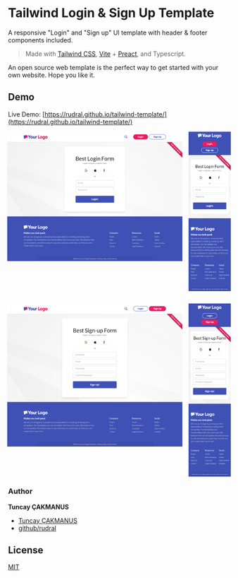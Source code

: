 # Tailwind Login & Sign Up Template

A responsive "Login" and "Sign up" UI template with header & footer components included.

> Made with [Tailwind CSS](https://tailwindcss.com/), [Vite](https://vitejs.dev/) + [Preact](https://preactjs.com/), and Typescript.

An open source web template is the perfect way to get started with your own website. Hope you like it.

## Demo

Live Demo: [https://rudral.github.io/tailwind-template/](https://rudral.github.io/tailwind-template/)

<div class="container">
    <div class="row">
        <img src="src/assets/login-sc.png" alt="Login" title="Login" class="wide-screen-image" />
        <img src="src/assets/login-mobile-sc.png" alt="Login Mobile" title="Login Mobile" class="mobile-image" />
    </div>
    <div class="row">
        <img src="src/assets/signup-sc.png" alt="Signup" title="Signup" class="wide-screen-image">
        <img src="src/assets/signup-mobile-sc.png" alt="Signup Mobile" title="Signup Mobile" class="mobile-image">
    </div>
</div>

<style>
    .container {
        display: flex;
        flex-direction: column;
        gap: 2em;
    }

    .row {
        display: flex;
        justify-content: center;
        align-items: flex-start;
        gap: 1em;
    }

    .img {
        display: inline-block;
    }

    img.wide-screen-image {
        width: 79%;
        display: inline-block;
    }

    img.mobile-image {
        width: 19%;
        display: inline-block;
    }
</style>

### Author
**Tuncay ÇAKMANUS**

+ [Tuncay ÇAKMANUS](https://www.rudral.com)
+ [github/rudral](https://github.com/rudral)

## License

[MIT][mit-license]

[mit-license]: ./LICENSE.md
